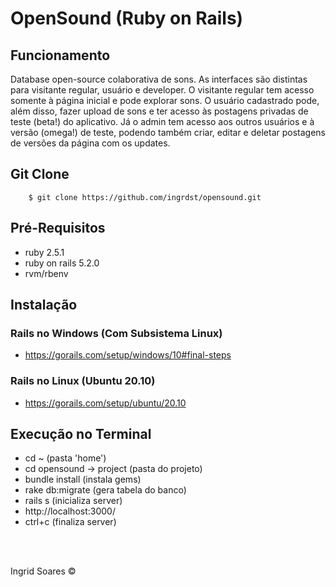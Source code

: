 # OpenSound (Ruby on Rails)

## Funcionamento

Database open-source colaborativa de sons. As interfaces são distintas para visitante regular, usuário e developer. O visitante regular tem acesso somente à página inicial e pode explorar sons. O usuário cadastrado pode, além disso, fazer upload de sons e ter acesso às postagens privadas de teste (beta!) do aplicativo. Já o admin tem acesso aos outros usuários e à versão (omega!) de teste, podendo também criar, editar e deletar postagens de versões da página com os updates.

## Git Clone

```
    $ git clone https://github.com/ingrdst/opensound.git
```

## Pré-Requisitos

* ruby 2.5.1
* ruby on rails 5.2.0
* rvm/rbenv

## Instalação
### Rails no Windows (Com Subsistema Linux)
* https://gorails.com/setup/windows/10#final-steps

### Rails no Linux (Ubuntu 20.10)
* https://gorails.com/setup/ubuntu/20.10

## Execução no Terminal

* cd ~ (pasta 'home')
* cd opensound -> project (pasta do projeto)
* bundle install (instala gems)
* rake db:migrate (gera tabela do banco)
* rails s (inicializa server)
* http://localhost:3000/
* ctrl+c (finaliza server)

<br><br>

Ingrid Soares ©

